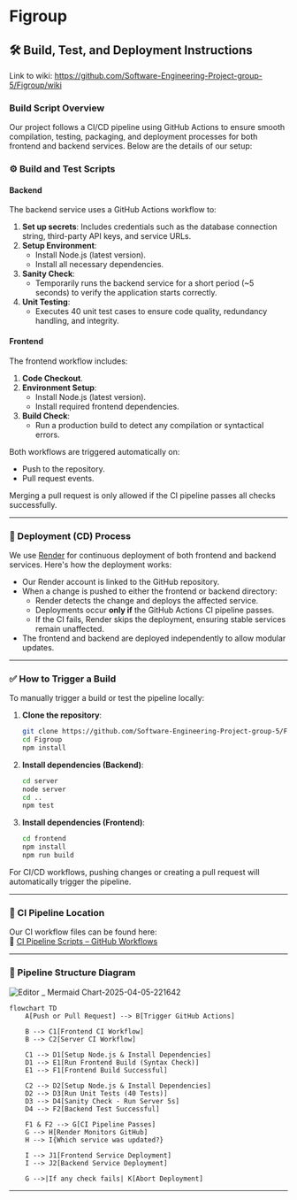 # Figroup

## 🛠 Build, Test, and Deployment Instructions

Link to wiki: https://github.com/Software-Engineering-Project-group-5/Figroup/wiki

### Build Script Overview

Our project follows a CI/CD pipeline using GitHub Actions to ensure smooth compilation, testing, packaging, and deployment processes for both frontend and backend services. Below are the details of our setup:

### ⚙️ Build and Test Scripts

#### Backend

The backend service uses a GitHub Actions workflow to:

1. **Set up secrets**: Includes credentials such as the database connection string, third-party API keys, and service URLs.
2. **Setup Environment**:
   - Install Node.js (latest version).
   - Install all necessary dependencies.
3. **Sanity Check**:
   - Temporarily runs the backend service for a short period (~5 seconds) to verify the application starts correctly.
4. **Unit Testing**:
   - Executes 40 unit test cases to ensure code quality, redundancy handling, and integrity.

#### Frontend

The frontend workflow includes:

1. **Code Checkout**.
2. **Environment Setup**:
   - Install Node.js (latest version).
   - Install required frontend dependencies.
3. **Build Check**:
   - Run a production build to detect any compilation or syntactical errors.

Both workflows are triggered automatically on:
- Push to the repository.
- Pull request events.

Merging a pull request is only allowed if the CI pipeline passes all checks successfully.

---

### 🚀 Deployment (CD) Process

We use [Render](https://render.com/) for continuous deployment of both frontend and backend services. Here's how the deployment works:

- Our Render account is linked to the GitHub repository.
- When a change is pushed to either the frontend or backend directory:
  - Render detects the change and deploys the affected service.
  - Deployments occur **only if** the GitHub Actions CI pipeline passes.
  - If the CI fails, Render skips the deployment, ensuring stable services remain unaffected.
- The frontend and backend are deployed independently to allow modular updates.

---

### ✅ How to Trigger a Build

To manually trigger a build or test the pipeline locally:

1. **Clone the repository**:
   ```bash
   git clone https://github.com/Software-Engineering-Project-group-5/Figroup.git
   cd Figroup
   npm install
   ```
2. **Install dependencies (Backend)**:
   ```bash
   cd server
   node server
   cd ..
   npm test
   ```
3. **Install dependencies (Frontend)**:
   ```bash
   cd frontend
   npm install
   npm run build
   ```

For CI/CD workflows, pushing changes or creating a pull request will automatically trigger the pipeline.

---

### 📁 CI Pipeline Location

Our CI workflow files can be found here:  
🔗 [CI Pipeline Scripts – GitHub Workflows](https://github.com/Software-Engineering-Project-group-5/Figroup/tree/main/.github/workflows)

---

### 🧩 Pipeline Structure Diagram

![Editor _ Mermaid Chart-2025-04-05-221642](https://github.com/user-attachments/assets/ea91354a-6b69-4d49-93e3-66fc61afb375)


```
flowchart TD
    A[Push or Pull Request] --> B[Trigger GitHub Actions]
    
    B --> C1[Frontend CI Workflow]
    B --> C2[Server CI Workflow]
    
    C1 --> D1[Setup Node.js & Install Dependencies]
    D1 --> E1[Run Frontend Build (Syntax Check)]
    E1 --> F1[Frontend Build Successful]
    
    C2 --> D2[Setup Node.js & Install Dependencies]
    D2 --> D3[Run Unit Tests (40 Tests)]
    D3 --> D4[Sanity Check - Run Server 5s]
    D4 --> F2[Backend Test Successful]
    
    F1 & F2 --> G[CI Pipeline Passes]
    G --> H[Render Monitors GitHub]
    H --> I{Which service was updated?}
    
    I --> J1[Frontend Service Deployment]
    I --> J2[Backend Service Deployment]
    
    G -->|If any check fails| K[Abort Deployment]
```

---
